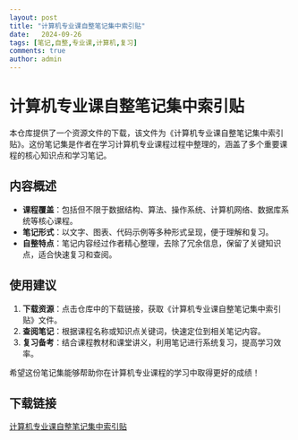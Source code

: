 ```yaml
---
layout: post
title: "计算机专业课自整笔记集中索引贴"
date:   2024-09-26
tags: [笔记,自整,专业课,计算机,复习]
comments: true
author: admin
---
```

# 计算机专业课自整笔记集中索引贴

本仓库提供了一个资源文件的下载，该文件为《计算机专业课自整笔记集中索引贴》。这份笔记集是作者在学习计算机专业课程过程中整理的，涵盖了多个重要课程的核心知识点和学习笔记。

## 内容概述

- **课程覆盖**：包括但不限于数据结构、算法、操作系统、计算机网络、数据库系统等核心课程。
- **笔记形式**：以文字、图表、代码示例等多种形式呈现，便于理解和复习。
- **自整特点**：笔记内容经过作者精心整理，去除了冗余信息，保留了关键知识点，适合快速复习和查阅。

## 使用建议

1. **下载资源**：点击仓库中的下载链接，获取《计算机专业课自整笔记集中索引贴》文件。
2. **查阅笔记**：根据课程名称或知识点关键词，快速定位到相关笔记内容。
3. **复习备考**：结合课程教材和课堂讲义，利用笔记进行系统复习，提高学习效率。

希望这份笔记集能够帮助你在计算机专业课程的学习中取得更好的成绩！

## 下载链接

[计算机专业课自整笔记集中索引贴](https://pan.quark.cn/s/666a792d5b66)